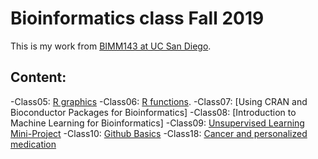 # Bioinformatics class Fall 2019

This is my work from [BIMM143 at UC San Diego](https://bioboot.github.io/bimm143_F19/lectures/).

## Content:
-Class05: [R graphics](https://github.com/hongjijiang/bimm143/blob/master/BIMM143_Lecture5/class5_R.md)
-Class06: [R functions](https://github.com/hongjijiang/bimm143/blob/master/Bimm143_Lecture6/class6.md).
-Class07: [Using CRAN and Bioconductor Packages for Bioinformatics]
-Class08: [Introduction to Machine Learning for Bioinformatics]
-Class09: [Unsupervised Learning Mini-Project]()
-Class10: [Github Basics](http://tinyurl.com/rclass-github)
-Class18: [Cancer and personalized medication](https://github.com/hongjijiang/bimm143/blob/master/C18.md)
